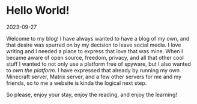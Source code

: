 # Hello World!

2023-09-27

Welcome to my blog! I have always wanted to have a blog of my own, and that desire was spurred on by my decision to leave social media. I love writing and I needed a place to express that love that was mine. When I became aware of open source, freedom, privacy, and all that other cool stuff I wanted to not only use a platform free of spyware, but I also wanted to *own the platform*. I have expressed that already by running my own Minecraft server, Matrix server, and a few other servers for me and my friends, so to me a website is kinda the logical next step.

So please, enjoy your stay, enjoy the reading, and enjoy the learning!